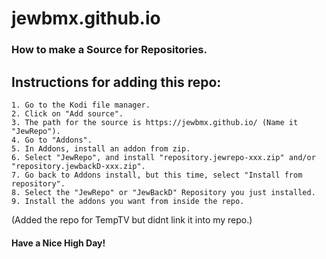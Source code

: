 # jewbmx.github.io
### How to make a Source for Repositories.

## Instructions for adding this repo:

    1. Go to the Kodi file manager.
    2. Click on "Add source".
    3. The path for the source is https://jewbmx.github.io/ (Name it "JewRepo").
    4. Go to "Addons".
    5. In Addons, install an addon from zip. 
    6. Select "JewRepo", and install "repository.jewrepo-xxx.zip" and/or "repository.jewbackD-xxx.zip".
    7. Go back to Addons install, but this time, select "Install from repository".
    8. Select the "JewRepo" or "JewBackD" Repository you just installed.
    9. Install the addons you want from inside the repo.

(Added the repo for TempTV but didnt link it into my repo.)
#### Have a Nice High Day!
